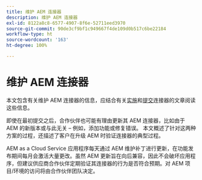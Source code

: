 ```yaml
---
title: 维护 AEM 连接器
description: 维护 AEM 连接器
exl-id: 8122a8c8-6577-4907-8f6e-52711eed3970
source-git-commit: 90de3cf9bf1c949667f4de109d0b517c6be22184
workflow-type: ht
source-wordcount: '163'
ht-degree: 100%

---
```


维护 AEM 连接器
============================

本文包含有关维护 AEM 连接器的信息，应结合有关[实施](implement.md)和[提交](submit.md)连接器的文章阅读这些信息。

即使在最初提交之后，合作伙伴也可能有理由更新其 AEM 连接器，比如由于 AEM 的新版本或与此无关 – 例如，添加功能或修复错误。 本文概述了针对这两种方案的过程，还描述了客户在升级 AEM 时验证连接器的典型过程。

AEM as a Cloud Service 应用程序每天通过 AEM 维护补丁进行更新，在功能发布期间每月会激活大量更改。虽然 AEM 更新旨在向后兼容，因此不会破坏应用程序，但建议供应商合作伙伴定期验证其连接器的行为是否符合预期。对 AEM 项目/环境的访问将由合作伙伴团队决定。
